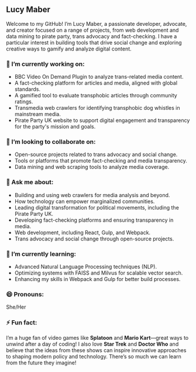 ## Lucy Maber
Welcome to my GitHub! I’m Lucy Maber, a passionate developer, advocate, and creator focused on a range of projects, from web development and data mining to pirate party, trans advocacy and fact-checking. I have a particular interest in building tools that drive social change and exploring creative ways to gamify and analyze digital content.

### 🔭 I’m currently working on:
- BBC Video On Demand Plugin to analyze trans-related media content.
- A fact-checking platform for articles and media, aligned with global standards.
- A gamified tool to evaluate transphobic articles through community ratings.
- Transmedia web crawlers for identifying transphobic dog whistles in mainstream media.
- Pirate Party UK website to support digital engagement and transparency for the party's mission and goals.

### 👯 I’m looking to collaborate on:
- Open-source projects related to trans advocacy and social change.
- Tools or platforms that promote fact-checking and media transparency.
- Data mining and web scraping tools to analyze media coverage.

### 💬 Ask me about:
- Building and using web crawlers for media analysis and beyond.
- How technology can empower marginalized communities.
- Leading digital transformation for political movements, including the Pirate Party UK.
- Developing fact-checking platforms and ensuring transparency in media.
- Web development, including React, Gulp, and Webpack.
- Trans advocacy and social change through open-source projects.

### 🌱 I’m currently learning:
- Advanced Natural Language Processing techniques (NLP).
- Optimizing systems with FAISS and Milvus for scalable vector search.
- Enhancing my skills in Webpack and Gulp for better build processes.

### 😄 Pronouns:
She/Her

### ⚡ Fun fact:
I’m a huge fan of video games like **Splatoon** and **Mario Kart**—great ways to unwind after a day of coding! I also love **Star Trek** and **Doctor Who** and believe that the ideas from these shows can inspire innovative approaches to shaping modern policy and technology. There’s so much we can learn from the future they imagine!
